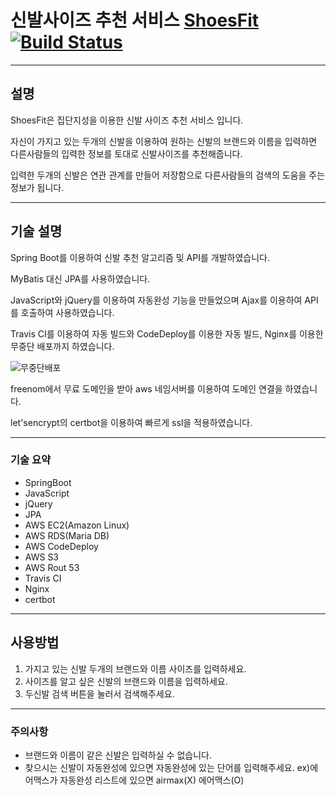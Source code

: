 # 신발사이즈 추천 서비스 [ShoesFit](https://www.shoesfit.cf) [![Build Status](https://travis-ci.com/doohong/shoesfit.svg?token=JxNjuc3tcKVrStfgbLYF&branch=master)](https://travis-ci.com/doohong/shoesfit)
---
## 설명

ShoesFit은 집단지성을 이용한 신발 사이즈 추천 서비스 입니다.

자신이 가지고 있는 두개의 신발을 이용하여 원하는 신발의 브랜드와 이름을 입력하면 다른사람들의 입력한 정보를 토대로 신발사이즈를 추천해줍니다.

입력한 두개의 신발은 연관 관계를 만들어 저장함으로 다른사람들의 검색의 도움을 주는 정보가 됩니다.

---

## 기술 설명

Spring Boot를 이용하여 신발 추천 알고리즘 및 API를 개발하였습니다.

MyBatis 대신 JPA를 사용하였습니다.

JavaScript와 jQuery를 이용하여 자동완성 기능을 만들었으며 Ajax를 이용하여 API를 호출하여 사용하였습니다.

Travis CI를 이용하여 자동 빌드와 CodeDeploy를 이용한 자동 빌드, Nginx를 이용한 무중단 배포까지 하였습니다.

![무중단배포](https://t1.daumcdn.net/cfile/tistory/996F763D5A73F91E26)

freenom에서 무료 도메인을 받아 aws 네임서버를 이용하여 도메인 연결을 하였습니다.

let'sencrypt의 certbot을 이용하여 빠르게 ssl을 적용하였습니다.

---

### 기술 요약
- SpringBoot
- JavaScript
- jQuery
- JPA
- AWS EC2(Amazon Linux)
- AWS RDS(Maria DB)
- AWS CodeDeploy
- AWS S3
- AWS Rout 53
- Travis CI
- Nginx
- certbot

---

## 사용방법

1. 가지고 있는 신발 두개의 브랜드와 이름 사이즈를 입력하세요.
2. 사이즈를 알고 싶은 신발의 브랜드와 이름을 입력하세요.
3. 두신발 검색 버튼을 눌러서 검색해주세요.

---

### 주의사항

- 브랜드와 이름이 같은 신발은 입력하실 수 없습니다. 
- 찾으시는 신발이 자동완성에 있으면 자동완성에 있는 단어를 입력해주세요. ex)에어맥스가 자동완성 리스트에 있으면 airmax(X) 에어맥스(O)
 
